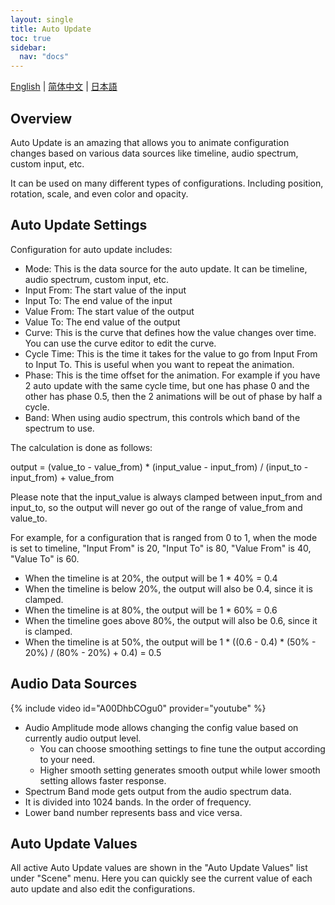 ```yaml
---
layout: single
title: Auto Update
toc: true
sidebar:
  nav: "docs"
---
```

[English](/dancexr/features/autoupdate) | [简体中文](/zh/dancexr/features/autoupdate) | [日本語](/jp/dancexr/features/autoupdate)


## Overview
Auto Update is an amazing that allows you to animate configuration changes based on various data sources like timeline, audio spectrum, custom input, etc.

It can be used on many different types of configurations. Including position, rotation, scale, and even color and opacity.

## Auto Update Settings
Configuration for auto update includes:
* Mode: This is the data source for the auto update. It can be timeline, audio spectrum, custom input, etc.
* Input From: The start value of the input
* Input To: The end value of the input
* Value From: The start value of the output
* Value To: The end value of the output
* Curve: This is the curve that defines how the value changes over time. You can use the curve editor to edit the curve.
* Cycle Time: This is the time it takes for the value to go from Input From to Input To. This is useful when you want to repeat the animation.
* Phase: This is the time offset for the animation. For example if you have 2 auto update with the same cycle time, but one has phase 0 and the other has phase 0.5, then the 2 animations will be out of phase by half a cycle.
* Band: When using audio spectrum, this controls which band of the spectrum to use.

The calculation is done as follows:

output = (value_to - value_from) * (input_value - input_from) / (input_to - input_from) + value_from

Please note that the input_value is always clamped between input_from and input_to, so the output will never go out of the range of value_from and value_to.

For example, for a configuration that is ranged from 0 to 1, when the mode is set to timeline, "Input From" is 20, "Input To" is 80, "Value From" is 40, "Value To" is 60.
* When the timeline is at 20%, the output will be 1 * 40% = 0.4
* When the timeline is below 20%, the output will also be 0.4, since it is clamped.
* When the timeline is at 80%, the output will be 1 * 60% = 0.6
* When the timeline goes above 80%, the output will also be 0.6, since it is clamped.
* When the timeline is at 50%, the output will be 1 * ((0.6 - 0.4) * (50% - 20%) / (80% - 20%) + 0.4) = 0.5

## Audio Data Sources
{% include video id="A00DhbCOgu0" provider="youtube" %}
* Audio Amplitude mode allows changing the config value based on currently audio output level. 
    * You can choose smoothing settings to fine tune the output according to your need. 
    * Higher smooth setting generates smooth output while lower smooth setting allows faster response.
* Spectrum Band mode gets output from the audio spectrum data. 
* It is divided into 1024 bands. In the order of frequency. 
* Lower band number represents bass and vice versa.

## Auto Update Values
All active Auto Update values are shown in the "Auto Update Values" list under "Scene" menu. Here you can quickly see the current value of each auto update and also edit the configurations.
